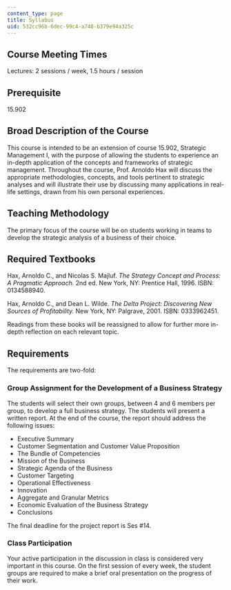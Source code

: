 ```yaml
---
content_type: page
title: Syllabus
uid: 532cc96b-6dec-99c4-a748-b379e94a325c
---
```


Course Meeting Times
--------------------

Lectures: 2 sessions / week, 1.5 hours / session

Prerequisite
------------

15.902

Broad Description of the Course
-------------------------------

This course is intended to be an extension of course 15.902, Strategic Management I, with the purpose of allowing the students to experience an in-depth application of the concepts and frameworks of strategic management. Throughout the course, Prof. Arnoldo Hax will discuss the appropriate methodologies, concepts, and tools pertinent to strategic analyses and will illustrate their use by discussing many applications in real-life settings, drawn from his own personal experiences.

Teaching Methodology
--------------------

The primary focus of the course will be on students working in teams to develop the strategic analysis of a business of their choice.

Required Textbooks
------------------

Hax, Arnoldo C., and Nicolas S. Majluf. _The Strategy Concept and Process: A Pragmatic Approach._ 2nd ed. New York, NY: Prentice Hall, 1996. ISBN: 0134588940.

Hax, Arnoldo C., and Dean L. Wilde. _The Delta Project: Discovering New Sources of Profitability._ New York, NY: Palgrave, 2001. ISBN: 0333962451.

Readings from these books will be reassigned to allow for further more in-depth reflection on each relevant topic.

Requirements
------------

The requirements are two-fold:

### Group Assignment for the Development of a Business Strategy

The students will select their own groups, between 4 and 6 members per group, to develop a full business strategy. The students will present a written report. At the end of the course, the report should address the following issues:

*   Executive Summary
*   Customer Segmentation and Customer Value Proposition
*   The Bundle of Competencies
*   Mission of the Business
*   Strategic Agenda of the Business
*   Customer Targeting
*   Operational Effectiveness
*   Innovation
*   Aggregate and Granular Metrics
*   Economic Evaluation of the Business Strategy
*   Conclusions

The final deadline for the project report is Ses #14.

### Class Participation

Your active participation in the discussion in class is considered very important in this course. On the first session of every week, the student groups are required to make a brief oral presentation on the progress of their work.